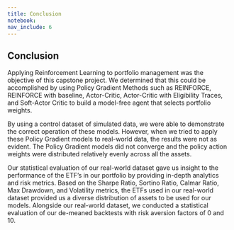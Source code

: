 ```yaml
---
title: Conclusion
notebook:
nav_include: 6
---
```


## Conclusion

Applying Reinforcement Learning to portfolio management was the objective of this capstone project. We determined that this could be accomplished by using Policy Gradient Methods such as REINFORCE, REINFORCE with baseline, Actor-Critic, Actor-Critic with Eligibility Traces, and Soft-Actor Critic to build a model-free agent that selects portfolio weights. 

By using a control dataset of simulated data, we were able to demonstrate the correct operation of these models. However, when we tried to apply these Policy Gradient models to real-world data, the results were not as evident. The Policy Gradient models did not converge and the policy action weights were distributed relatively evenly across all the assets.

Our statistical evaluation of our real-world dataset gave us insight to the performance of the ETF’s in our portfolio by providing in-depth analytics and risk metrics. Based on the Sharpe Ratio, Sortino Ratio, Calmar Ratio, Max Drawdown, and Volatility metrics, the ETFs used in our real-world dataset provided us a diverse distribution of assets to be used for our models. Alongside our real-world dataset, we conducted a statistical evaluation of our de-meaned backtests with risk aversion factors of 0 and 10. 
